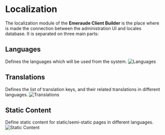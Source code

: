 # Localization
The localization module of the **Emeraude Client Builder** is the place where is made the connection 
between the administration UI and locales database. It is separated on three main parts:

## Languages
Defines the languages which will be used from the system.
![Languages](/assets/images/client_builder_localization_languages.png)

## Translations
Defines the list of translation keys, and their related translations in different languages.
![Translations](/assets/images/client_builder_localization_translations.png)

## Static Content
Define static content for static/semi-static pages in different languages.
![Static Content](/assets/images/client_builder_localization_static_content.png)
